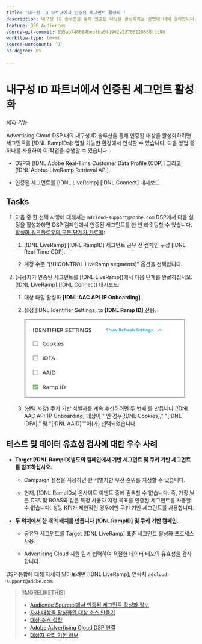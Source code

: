 ```yaml
---
title: '내구성 ID 파트너에서 인증된 세그먼트 활성화 '
description: 내구성 ID 솔루션을 통해 인증된 대상을 활성화하는 방법에 대해 알아봅니다.
feature: DSP Audiences
source-git-commit: 155ab740084bebfba5fd992a23706129668fcc90
workflow-type: tm+mt
source-wordcount: '0'
ht-degree: 0%

---
```


# 내구성 ID 파트너에서 인증된 세그먼트 활성화

*베타 기능*

Advertising Cloud DSP 내의 내구성 ID 솔루션을 통해 인증된 대상을 활성화하려면 세그먼트를 [!DNL RampIDs]: 입찰 가능한 환경에서 인식할 수 있습니다. 다음 방법 중 하나를 사용하여 이 작업을 수행할 수 있습니다.

* DSP과 [!DNL Adobe Real-Time Customer Data Profile (CDP)] 그리고 [!DNL Adobe-LiveRamp Retrieval API].

* 인증된 세그먼트를 [!DNL LiveRamp] [!DNL Connect] 대시보드 .

## Tasks

1. 다음 중 한 선택 사항에 대해서는 `adcloud-support@adobe.com` DSP에서 다음 설정을 활성화하면 DSP 캠페인에서 인증된 세그먼트를 한 번 타깃팅할 수 있습니다. [활성화 워크플로우의 모든 단계가 완료됨](source-about.md#workflow-sources):

   1. [!DNL LiveRamp] [!DNL RampID] 세그먼트 공유 전 캠페인 구성 [!DNL Real-Time CDP].

   1. 계정 수준 &quot;[!UICONTROL LiveRamp segments]&quot; 옵션을 선택합니다.

1. (사용자가 인증된 세그먼트를 [!DNL LiveRamp])에서 다음 단계를 완료하십시오. [!DNL LiveRamp] [!DNL Connect] 대시보드:

   1. 대상 타일 활성화 **[!DNL AAC API 1P Onboarding]**.

   1. 설정 [!DNL Identifier Settings] to **[!DNL Ramp ID]** 전용.

      ![식별자 설정](/help/dsp/assets/liveramp-tile-settings.png)

   1. (선택 사항) 쿠키 기반 식별자를 계속 수신하려면 두 번째 를 만듭니다 [!DNL AAC API 1P Onboarding] 대상이 &quot; 인 경우[!DNL Cookies],&quot; &quot;[!DNL IDFA],&quot; 및 &quot;[!DNL AAID]&quot;&quot;이(가) 선택되었습니다.

## 테스트 및 데이터 유효성 검사에 대한 우수 사례

* **Target [!DNL RampID]별도의 캠페인에서 기반 세그먼트 및 쿠키 기반 세그먼트 를 참조하십시오.**

   * Campaign 설정을 사용하면 한 식별자만 우선 순위를 지정할 수 있습니다.

   * 현재, [!DNL RampIDs] 온사이트 이벤트 중에 검색할 수 없습니다. 즉, 가장 낮은 CPA 및 ROAS와 같은 특정 사용자 지정 목표를 인증된 세그먼트를 사용할 수 없습니다. 성능 KPI가 제한적인 경우에만 쿠키 기반 세그먼트를 사용합니다.

* **두 위치에서 한 개의 배치를 만듭니다 [!DNL RampID] 및 쿠키 기반 캠페인.**

   * 공유된 세그먼트를 Target [!DNL LiveRamp] 표준 세그먼트 활성화 프로세스 사용.

   * Advertising Cloud 지원 팀과 협력하여 적절한 데이터 배포의 유효성을 검사합니다.

DSP 통합에 대해 자세히 알아보려면 [!DNL LiveRamp], 연락처 `adcloud-support@adobe.com`.

>[!MORELIKETHIS]
>
>* [Audience Sources에서 인증된 세그먼트 활성화 정보](source-about.md)
>* [자사 대상을 활성화할 대상 소스 만들기](source-create.md)
>* [대상 소스 설정](source-settings.md)
>* [Adobe Advertising Cloud DSP 연결](https://experienceleague.adobe.com/docs/experience-platform/destinations/catalog/advertising/adobe-advertising-cloud-connection.html)
>* [대상자 관리 기본 정보](/help/dsp/audiences/audience-about.md)

